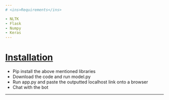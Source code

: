 ```yaml
---
# <ins>Requirements</ins>

- NLTK
- Flask
- Numpy
- Keras
---
```

# <ins>Installation</ins>

- Pip install the above mentioned libraries
- Download the code and run model.py
- Run app.py and paste the outputted localhost link onto a browser
- Chat with the bot
---
